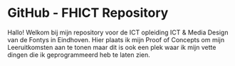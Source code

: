 # GitHub - FHICT Repository
Hallo! Welkom bij mijn repository voor de ICT opleiding ICT & Media Design van de Fontys in Eindhoven. Hier plaats ik mijn Proof of Concepts om mijn Leeruitkomsten aan te tonen maar dit is ook een plek waar ik mijn vette dingen die ik geprogrammeerd heb te laten zien. 
